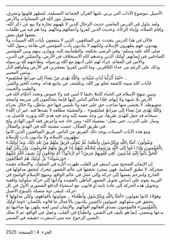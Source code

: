 ------------------------------------------------------------------------

الأصيل. موضوع الآداب التي يربي عليها القرآن الجماعة المسلمة، لتتطهر
قلوبها وتشرق، وتتصل بنور الله في السماوات والأرض.  
ولقد تناول في الدرس الماضي حديث الرجال الذين لا تلهيهم تجارة ولا بيع عن
ذكر الله، وإقام الصلاة، وإيتاء الزكاة. وحديث الذين كفروا وأعمالهم
ومآلهم، وما هم فيه من ظلمات بعضها فوق بعض.  
فالآن في هذا الدرس يتحدث عن المنافقين، الذين لا ينتفعون بآيات الله
المبينات ولا يهتدون. فهم يظهرون الإسلام، ولكنهم لا يتأدبون بأدب المؤمنين
في طاعة رسول الله- صلى الله عليه وسلم- وفي الرضى بحكمه، والطمأنينة إليه.
ويوازن بينهم وبين المؤمنين الصادقين في إيمانهم. أولئك الذين وعدهم الله
الاستخلاف في الأرض، والتمكين في الدين، والأمن في المقام، جزاء لهم على
أدبهم مع الله ورسوله. وطاعتهم لله ورسوله.  
وذلك على الرغم من عداء الكافرين. وما الذين كفروا بمعجزين في الأرض
ومأواهم النار وبئس المصير..  
«لَقَدْ أَنْزَلْنا آياتٍ مُبَيِّناتٍ. وَاللَّهُ يَهْدِي مَنْ يَشاءُ إِلى صِراطٍ مُسْتَقِيمٍ» ..  
فآيات الله مبينة كاشفة تجلو نور الله، وتكشف عن ينابيع هداه. وتحدد الخير
والشر، والطيب والخبيث.  
وتبين منهج الإسلام في الحياة كاملا دقيقا لا لبس فيه ولا غموض وتحدد أحكام
الله في الأرض بلا شبهة ولا إبهام. فإذا تحاكم الناس إليها فإنما يتحاكمون
إلى شريعة واضحة مضبوطة، لا يخشى منها صاحب حق على حقه ولا يلتبس فيها حق
بباطل، ولا حلال بحرام.  
«وَاللَّهُ يَهْدِي مَنْ يَشاءُ إِلى صِراطٍ مُسْتَقِيمٍ» .. والمشيئة مطلقة لا يقيدها قيد.
غير أن الله سبحانه قد جعل للهدى طريقا، من وجه نفسه إليه وجد فيه هدى الله
ونوره، فاتصل به، وسار على الدرب، حتى يصل- بمشيئة الله- ومن حاد عنه وأعرض
فقد النور الهادي ولج في طريق الضلال. حسب مشيئة الله في الهدى والضلال.  
ومع هذه الآيات المبينات يوجد ذلك الفريق من الناس. فريق المنافقين، الذين
كانوا يظهرون الإسلام ولا يتأدبون بأدب الإسلام:  
«وَيَقُولُونَ: آمَنَّا بِاللَّهِ وَبِالرَّسُولِ وَأَطَعْنا. ثُمَّ يَتَوَلَّى فَرِيقٌ مِنْهُمْ مِنْ بَعْدِ ذلِكَ. وَما
أُولئِكَ بِالْمُؤْمِنِينَ. وَإِذا دُعُوا إِلَى اللَّهِ وَرَسُولِهِ لِيَحْكُمَ بَيْنَهُمْ إِذا فَرِيقٌ مِنْهُمْ
مُعْرِضُونَ. وَإِنْ يَكُنْ لَهُمُ الْحَقُّ يَأْتُوا إِلَيْهِ مُذْعِنِينَ. أَفِي قُلُوبِهِمْ مَرَضٌ؟ أَمِ ارْتابُوا؟
أَمْ يَخافُونَ أَنْ يَحِيفَ اللَّهُ عَلَيْهِمْ وَرَسُولُهُ؟ بَلْ أُولئِكَ هُمُ الظَّالِمُونَ» ..  
إن الإيمان الصحيح متى استقر في القلب ظهرت آثاره في السلوك. والإسلام
عقيدة متحركة، لا تطيق السلبية. فهي بمجرد تحققها في عالم الشعور تتحرك
لتحقق مدلولها في الخارج ولتترجم نفسها إلى حركة وإلى عمل في عالم الواقع.
ومنهج الإسلام الواضح في التربية يقوم على أساس تحويل الشعور الباطن
بالعقيدة وآدابها إلى حركة سلوكية واقعية وتحويل هذه الحركة إلى عادة ثابتة
أو قانون. مع استحياء الدافع الشعوري الأول في كل حركة، لتبقى حية متصلة
بالينبوع الأصيل.  
وهؤلاء كانوا يقولون: «آمَنَّا بِاللَّهِ وَبِالرَّسُولِ وَأَطَعْنا» .. يقولونها بأفواههم،
ولكن مدلولها لا يتحقق في سلوكهم. فيتولون ناكصين يكذبون بالأعمال ما قالوه
باللسان: «وَما أُولئِكَ بِالْمُؤْمِنِينَ» فالمؤمنون تصدق أفعالهم أقوالهم. والإيمان
ليس لعبة يتلهى بها صاحبها ثم يدعها ويمضي. إنما هو تكيف في النفس، وانطباع
في القلب، وعمل في الواقع، ثم لا تملك النفس الرجوع عنه متى استقرت حقيقته
في الضمير..

------------------------------------------------------------------------

الجزء: 4 ¦ الصفحة: 2525
